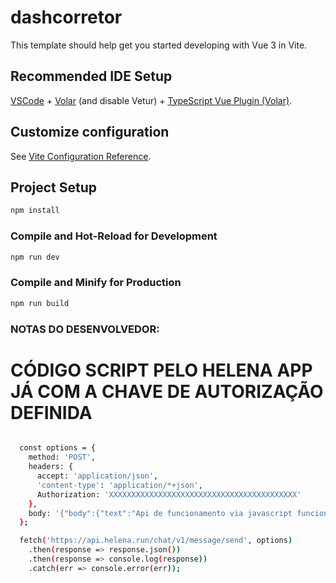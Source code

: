 # dashcorretor

This template should help get you started developing with Vue 3 in Vite.

## Recommended IDE Setup

[VSCode](https://code.visualstudio.com/) + [Volar](https://marketplace.visualstudio.com/items?itemName=Vue.volar) (and disable Vetur) + [TypeScript Vue Plugin (Volar)](https://marketplace.visualstudio.com/items?itemName=Vue.vscode-typescript-vue-plugin).

## Customize configuration

See [Vite Configuration Reference](https://vitejs.dev/config/).

## Project Setup

```sh
npm install
```

### Compile and Hot-Reload for Development

```sh
npm run dev
```

### Compile and Minify for Production

```sh
npm run build
```

### NOTAS DO DESENVOLVEDOR:
# CÓDIGO SCRIPT PELO HELENA APP JÁ COM A CHAVE DE AUTORIZAÇÃO DEFINIDA
```sh

  const options = {
    method: 'POST',
    headers: {
      accept: 'application/json',
      'content-type': 'application/*+json',
      Authorization: 'XXXXXXXXXXXXXXXXXXXXXXXXXXXXXXXXXXXXXXXXXX'
    },
    body: '{"body":{"text":"Api de funcionamento via javascript funcionando"},"to":"99991609507"}'
  };

  fetch('https://api.helena.run/chat/v1/message/send', options)
    .then(response => response.json())
    .then(response => console.log(response))
    .catch(err => console.error(err));

```